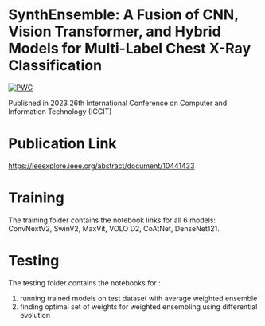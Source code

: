 # SynthEnsemble: A Fusion of CNN, Vision Transformer, and Hybrid Models for Multi-Label Chest X-Ray Classification
[![PWC](https://img.shields.io/endpoint.svg?url=https://paperswithcode.com/badge/synthensemble-a-fusion-of-cnn-vision/multi-label-classification-on-chestx-ray14)](https://paperswithcode.com/sota/multi-label-classification-on-chestx-ray14?p=synthensemble-a-fusion-of-cnn-vision)

Published in 2023 26th International Conference on Computer and Information Technology (ICCIT)

# Publication Link
https://ieeexplore.ieee.org/abstract/document/10441433

# Training
The training folder contains the notebook links for all 6 models: ConvNextV2, SwinV2, MaxVit, VOLO D2, CoAtNet, DenseNet121.
# Testing
The testing folder contains the notebooks for :
1) running trained models on test dataset with average weighted ensemble
2) finding optimal set of weights for weighted ensembling using differential evolution
